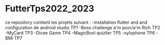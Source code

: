 # FutterTps2022_2023
ce repository contient les projets suivant :
-installation flutter and and configuration de android studio TP1
-Boss challenge a'm poor/a'm Rich TP2
-MyCard TP3
-Dicee Game TP4
-MagicBool quizller TP5
-xylophone TP6
-BMi TP7
